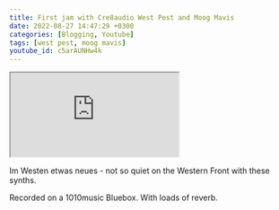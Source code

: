 ```yaml
---
title: First jam with Cre8audio West Pest and Moog Mavis
date: 2022-08-27 14:47:29 +0300
categories: [Blogging, Youtube]
tags: [west pest, moog mavis]
youtube_id: c5arAUNHw4k
---
```



<div class="embed-responsive embed-responsive-16by9" >
    <iframe class="embed-responsive-item"  src="https://www.youtube.com/embed/{{ page.youtube_id }}"></iframe>
</div>

Im Westen etwas neues - not so quiet on the Western Front with these synths. 

Recorded on a 1010music Bluebox. With loads of reverb.